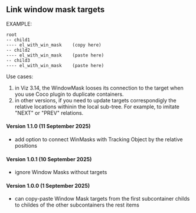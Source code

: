 ## Link window mask targets

EXAMPLE:

```
root
-- child1
---- el_with_win_mask    (copy here)
-- child2
---- el_with_win_mask    (paste here)
-- child3
---- el_with_win_mask    (paste here)
```

Use cases:

1) in Viz 3.14, the WindowMask looses its connection to the target when you use Coco plugin to duplicate containers.
2) in other versions, if you need to update targets correspondigly the relative locations withinin the local sub-tree. For example, to imitate "NEXT" or "PREV" relations.

#### Version 1.1.0 (11 September 2025)
* add option to connect WinMasks with Tracking Object by the relative positions

#### Version 1.0.1 (10 September 2025)
* ignore Window Masks without targets

#### Version 1.0.0 (1 September 2025)
* can copy-paste Window Mask targets from the first subcontainer childs to childes of the other subcontainers the rest items
